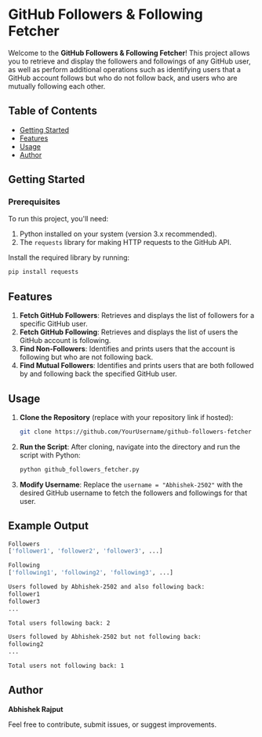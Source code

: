 # GitHub Followers & Following Fetcher

Welcome to the **GitHub Followers & Following Fetcher**! This project allows you to retrieve and display the followers and followings of any GitHub user, as well as perform additional operations such as identifying users that a GitHub account follows but who do not follow back, and users who are mutually following each other.

## Table of Contents

- [Getting Started](#getting-started)
- [Features](#features)
- [Usage](#usage)
- [Author](#author)

## Getting Started

### Prerequisites
To run this project, you'll need:
1. Python installed on your system (version 3.x recommended).
2. The `requests` library for making HTTP requests to the GitHub API.

Install the required library by running:

```bash
pip install requests
```

## Features

1. **Fetch GitHub Followers**: Retrieves and displays the list of followers for a specific GitHub user.
2. **Fetch GitHub Following**: Retrieves and displays the list of users the GitHub account is following.
3. **Find Non-Followers**: Identifies and prints users that the account is following but who are not following back.
4. **Find Mutual Followers**: Identifies and prints users that are both followed by and following back the specified GitHub user.

## Usage

1. **Clone the Repository** (replace with your repository link if hosted):
    ```bash
    git clone https://github.com/YourUsername/github-followers-fetcher
    ```

2. **Run the Script**:
    After cloning, navigate into the directory and run the script with Python:

    ```bash
    python github_followers_fetcher.py
    ```

3. **Modify Username**:
    Replace the `username = "Abhishek-2502"` with the desired GitHub username to fetch the followers and followings for that user.

## Example Output

```bash
Followers
['follower1', 'follower2', 'follower3', ...]

Following
['following1', 'following2', 'following3', ...]

Users followed by Abhishek-2502 and also following back:
follower1
follower3
...

Total users following back: 2

Users followed by Abhishek-2502 but not following back:
following2
...

Total users not following back: 1
```

## Author

**Abhishek Rajput**

Feel free to contribute, submit issues, or suggest improvements.

